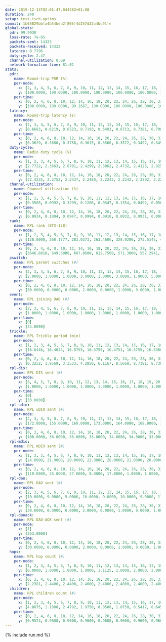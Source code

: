 ```yaml
---
date: 2019-12-14T02:01:47.044282+01:00
duration: 240
setup: test-tsch-optims
commit: 1b65829bbfa4b54beb2f805f4d257d32a4bc91fe
global-stats:
  pdr: 99.9930
  loss-rate: 7e-05
  packets-sent: 14323
  packets-received: 14322
  latency: 0.7796
  duty-cycle: 2.47
  channel-utilization: 0.09
  network-formation-time: 81.02
stats:
  pdr:
    name: Round-trip PDR (%)
    per-node:
      x: [2, 3, 4, 5, 6, 7, 8, 9, 10, 11, 12, 13, 14, 15, 16, 17, 18, 19, 20, 21, 22, 23, 24, 25]
      y: [100.0000, 100.0000, 100.0000, 100.0000, 100.0000, 100.0000, 100.0000, 100.0000, 100.0000, 99.8267, 100.0000, 100.0000, 100.0000, 100.0000, 100.0000, 100.0000, 100.0000, 100.0000, 100.0000, 100.0000, 100.0000, 100.0000, 100.0000, 100.0000]
    per-time:
      x: [0, 2, 4, 6, 8, 10, 12, 14, 16, 18, 20, 22, 24, 26, 28, 30, 32, 34, 36, 38, 40, 42, 44, 46, 48, 50, 52, 54, 56, 58, 60, 62, 64, 66, 68, 70, 72, 74, 76, 78, 80, 82, 84, 86, 88, 90, 92, 94, 96, 98, 100, 102, 104, 106, 108, 110, 112, 114, 116, 118, 120, 122, 124, 126, 128, 130, 132, 134, 136, 138, 140, 142, 144, 146, 148, 150, 152, 154, 156, 158, 160, 162, 164, 166, 168, 170, 172, 174, 176, 178, 180, 182, 184, 186, 188, 190, 192, 194, 196, 198, 200, 202, 204, 206, 208, 210, 212, 214, 216, 218, 220, 222, 224, 226, 228, 230, 232, 234, 236, 238, 240]
      y: [100.0000, 100.0000, 99.1667, 100.0000, 100.0000, 100.0000, 100.0000, 100.0000, 100.0000, 100.0000, 100.0000, 100.0000, 100.0000, 100.0000, 100.0000, 100.0000, 100.0000, 100.0000, 100.0000, 100.0000, 100.0000, 100.0000, 100.0000, 100.0000, 100.0000, 100.0000, 100.0000, 100.0000, 100.0000, 100.0000, 100.0000, 100.0000, 100.0000, 100.0000, 100.0000, 100.0000, 100.0000, 100.0000, 100.0000, 100.0000, 100.0000, 100.0000, 100.0000, 100.0000, 100.0000, 100.0000, 100.0000, 100.0000, 100.0000, 100.0000, 100.0000, 100.0000, 100.0000, 100.0000, 100.0000, 100.0000, 100.0000, 100.0000, 100.0000, 100.0000, 100.0000, 100.0000, 100.0000, 100.0000, 100.0000, 100.0000, 100.0000, 100.0000, 100.0000, 100.0000, 100.0000, 100.0000, 100.0000, 100.0000, 100.0000, 100.0000, 100.0000, 100.0000, 100.0000, 100.0000, 100.0000, 100.0000, 100.0000, 100.0000, 100.0000, 100.0000, 100.0000, 100.0000, 100.0000, 100.0000, 100.0000, 100.0000, 100.0000, 100.0000, 100.0000, 100.0000, 100.0000, 100.0000, 100.0000, 100.0000, 100.0000, 100.0000, 100.0000, 100.0000, 100.0000, 100.0000, 100.0000, 100.0000, 100.0000, 100.0000, 100.0000, 100.0000, 100.0000, 100.0000, 100.0000, 100.0000, 100.0000, 100.0000, 100.0000, 100.0000, null]
  latency:
    name: Round-trip latency (s)
    per-node:
      x: [2, 3, 4, 5, 6, 7, 8, 9, 10, 11, 12, 13, 14, 15, 16, 17, 18, 19, 20, 21, 22, 23, 24, 25]
      y: [0.6683, 0.6219, 0.6523, 0.7193, 0.6493, 0.6713, 0.7381, 0.7987, 0.7886, 0.8148, 0.7594, 0.7740, 0.8308, 0.7845, 0.7792, 0.7427, 0.7677, 0.7858, 0.7773, 0.9734, 0.8257, 0.9488, 0.9307, 0.8976]
    per-time:
      x: [0, 2, 4, 6, 8, 10, 12, 14, 16, 18, 20, 22, 24, 26, 28, 30, 32, 34, 36, 38, 40, 42, 44, 46, 48, 50, 52, 54, 56, 58, 60, 62, 64, 66, 68, 70, 72, 74, 76, 78, 80, 82, 84, 86, 88, 90, 92, 94, 96, 98, 100, 102, 104, 106, 108, 110, 112, 114, 116, 118, 120, 122, 124, 126, 128, 130, 132, 134, 136, 138, 140, 142, 144, 146, 148, 150, 152, 154, 156, 158, 160, 162, 164, 166, 168, 170, 172, 174, 176, 178, 180, 182, 184, 186, 188, 190, 192, 194, 196, 198, 200, 202, 204, 206, 208, 210, 212, 214, 216, 218, 220, 222, 224, 226, 228, 230, 232, 234, 236, 238, 240]
      y: [0.3629, 0.3686, 0.3758, 0.3615, 0.3560, 0.3572, 0.3492, 0.3499, 0.3499, 0.3330, 0.3459, 0.3564, 0.3396, 0.3511, 0.3614, 0.3307, 0.3768, 0.3626, 0.3642, 0.3712, 0.3576, 0.3687, 0.3584, 0.3448, 0.3302, 0.3374, 0.3447, 0.3442, 0.3357, 0.3764, 0.3950, 0.3357, 0.3474, 0.3436, 0.3271, 0.3315, 0.3926, 0.3807, 0.3386, 0.3372, 0.3335, 0.3471, 0.3465, 0.3354, 0.3389, 0.3418, 0.3650, 0.3948, 0.4843, 0.3442, 0.3694, 0.3712, 0.3555, 0.5488, 0.6197, 0.5144, 0.5075, 0.3763, 0.3777, 0.7844, 1.1558, 0.7518, 0.6440, 0.4971, 0.4765, 0.7592, 1.3011, 1.2877, 1.1186, 0.7519, 0.6468, 0.8595, 1.2783, 1.3054, 1.3037, 1.3004, 1.1195, 0.9951, 1.3289, 1.2990, 1.2846, 1.3088, 1.2921, 1.2823, 1.2946, 1.2830, 1.3055, 1.2619, 1.2987, 1.2897, 1.2671, 1.2712, 1.2742, 1.2840, 1.2994, 1.2852, 1.2938, 1.2684, 1.2762, 1.2795, 1.2671, 1.2772, 1.2801, 1.2861, 1.2815, 1.2600, 1.2611, 1.2777, 1.2686, 1.2466, 1.2478, 1.2687, 1.2816, 1.2640, 1.2891, 1.2504, 1.2596, 1.2764, 1.2752, 1.2560, null]
  duty-cycle:
    name: Radio duty cycle (%)
    per-node:
      x: [1, 2, 3, 4, 5, 6, 7, 8, 9, 10, 11, 12, 13, 14, 15, 16, 17, 18, 19, 20, 21, 22, 23, 24, 25]
      y: [2.7722, 2.3663, 2.8781, 2.4299, 2.3862, 2.4732, 2.4125, 2.3250, 2.1934, 2.4076, 2.2583, 2.3464, 2.4869, 2.4523, 2.6160, 2.4083, 2.5051, 2.5328, 2.4276, 2.5427, 2.4831, 2.5608, 2.4410, 2.5088, 2.4454]
    per-time:
      x: [0, 2, 4, 6, 8, 10, 12, 14, 16, 18, 20, 22, 24, 26, 28, 30, 32, 34, 36, 38, 40, 42, 44, 46, 48, 50, 52, 54, 56, 58, 60, 62, 64, 66, 68, 70, 72, 74, 76, 78, 80, 82, 84, 86, 88, 90, 92, 94, 96, 98, 100, 102, 104, 106, 108, 110, 112, 114, 116, 118, 120, 122, 124, 126, 128, 130, 132, 134, 136, 138, 140, 142, 144, 146, 148, 150, 152, 154, 156, 158, 160, 162, 164, 166, 168, 170, 172, 174, 176, 178, 180, 182, 184, 186, 188, 190, 192, 194, 196, 198, 200, 202, 204, 206, 208, 210, 212, 214, 216, 218, 220, 222, 224, 226, 228, 230, 232, 234, 236, 238]
      y: [32.4235, 2.2752, 2.2437, 2.2480, 2.2242, 2.2242, 2.2202, 2.2222, 2.2321, 2.2235, 2.2310, 2.2051, 2.2204, 2.2198, 2.2656, 2.2278, 2.2074, 2.2518, 2.2121, 2.2431, 2.2171, 2.2207, 2.2291, 2.2261, 2.2164, 2.1995, 2.2124, 2.2062, 2.2286, 2.2196, 2.2460, 2.2149, 2.2262, 2.2237, 2.2155, 2.2038, 2.1995, 2.2279, 2.2076, 2.2113, 2.1992, 2.2159, 2.2226, 2.2381, 2.1950, 2.2121, 2.2143, 2.2066, 2.2132, 2.2183, 2.2193, 2.2150, 2.2271, 2.1968, 2.1963, 2.2218, 2.2120, 2.2229, 2.2230, 2.2041, 2.2195, 2.2049, 2.2070, 2.1941, 2.2177, 2.1900, 2.2174, 2.2136, 2.2312, 2.2142, 2.2264, 2.2401, 2.2091, 2.2028, 2.2102, 2.2074, 2.2137, 2.2069, 2.2184, 2.2329, 2.2120, 2.2130, 2.2249, 2.2107, 2.2358, 2.2132, 2.2273, 2.2066, 2.1918, 2.2011, 2.2083, 2.2015, 2.1993, 2.2139, 2.2033, 2.2125, 2.2031, 2.2092, 2.2103, 2.1985, 2.2052, 2.2031, 2.2060, 2.2200, 2.2065, 2.2121, 2.1835, 2.2006, 2.1986, 2.1914, 2.1797, 2.2140, 2.1968, 2.1890, 2.2158, 2.2149, 2.1986, 2.1981, 2.2083, 2.2034]
  channel-utilization:
    name: Channel utilization (%)
    per-node:
      x: [1, 2, 3, 4, 5, 6, 7, 8, 9, 10, 11, 12, 13, 14, 15, 16, 17, 18, 19, 20, 21, 22, 23, 24, 25]
      y: [0.3508, 0.0992, 0.3299, 0.1286, 0.0347, 0.1354, 0.0492, 0.0569, 0.0373, 0.0536, 0.0346, 0.1070, 0.0331, 0.0310, 0.2069, 0.0682, 0.1028, 0.0816, 0.0373, 0.0703, 0.0335, 0.0641, 0.0332, 0.0311, 0.0364]
    per-time:
      x: [0, 2, 4, 6, 8, 10, 12, 14, 16, 18, 20, 22, 24, 26, 28, 30, 32, 34, 36, 38, 40, 42, 44, 46, 48, 50, 52, 54, 56, 58, 60, 62, 64, 66, 68, 70, 72, 74, 76, 78, 80, 82, 84, 86, 88, 90, 92, 94, 96, 98, 100, 102, 104, 106, 108, 110, 112, 114, 116, 118, 120, 122, 124, 126, 128, 130, 132, 134, 136, 138, 140, 142, 144, 146, 148, 150, 152, 154, 156, 158, 160, 162, 164, 166, 168, 170, 172, 174, 176, 178, 180, 182, 184, 186, 188, 190, 192, 194, 196, 198, 200, 202, 204, 206, 208, 210, 212, 214, 216, 218, 220, 222, 224, 226, 228, 230, 232, 234, 236, 238]
      y: [0.0934, 0.1004, 0.0947, 0.0994, 0.0910, 0.0932, 0.0931, 0.0904, 0.0934, 0.0908, 0.0970, 0.0870, 0.0918, 0.0920, 0.1057, 0.0934, 0.0896, 0.1021, 0.0916, 0.1002, 0.0916, 0.0937, 0.0944, 0.0933, 0.0907, 0.0850, 0.0913, 0.0899, 0.0955, 0.0949, 0.1005, 0.0907, 0.0928, 0.0924, 0.0900, 0.0875, 0.0877, 0.0949, 0.0905, 0.0898, 0.0856, 0.0907, 0.0921, 0.0976, 0.0843, 0.0891, 0.0911, 0.0866, 0.0887, 0.0894, 0.0913, 0.0910, 0.0913, 0.0842, 0.0844, 0.0920, 0.0880, 0.0936, 0.0913, 0.0856, 0.0903, 0.0876, 0.0875, 0.0851, 0.0917, 0.0824, 0.0919, 0.0878, 0.0935, 0.0878, 0.0946, 0.0983, 0.0876, 0.0869, 0.0881, 0.0923, 0.0843, 0.0866, 0.0894, 0.0980, 0.0934, 0.0883, 0.0906, 0.0887, 0.0969, 0.0889, 0.0948, 0.0860, 0.0847, 0.0868, 0.0872, 0.0843, 0.0850, 0.0889, 0.0828, 0.0895, 0.0866, 0.0877, 0.0888, 0.0862, 0.0863, 0.0866, 0.0840, 0.0915, 0.0878, 0.0887, 0.0807, 0.0870, 0.0847, 0.0828, 0.0776, 0.0853, 0.0847, 0.0804, 0.0899, 0.0901, 0.0858, 0.0832, 0.0876, 0.0863]
  rank:
    name: RPL rank (ETX-128)
    per-node:
      x: [1, 2, 3, 4, 5, 6, 7, 8, 9, 10, 11, 12, 13, 14, 15, 16, 17, 18, 19, 20, 21, 22, 23, 24, 25]
      y: [128.0000, 268.1777, 283.0373, 263.4606, 328.0206, 273.5145, 429.6379, 432.5394, 576.1184, 748.5350, 562.0367, 409.9544, 571.1301, 629.9370, 458.4486, 519.5496, 471.5311, 619.8415, 703.9508, 904.7273, 749.8988, 920.9218, 799.2339, 784.9080, 781.1276]
    per-time:
      x: [0, 2, 4, 6, 8, 10, 12, 14, 16, 18, 20, 22, 24, 26, 28, 30, 32, 34, 36, 38, 40, 42, 44, 46, 48, 50, 52, 54, 56, 58, 60, 62, 64, 66, 68, 70, 72, 74, 76, 78, 80, 82, 84, 86, 88, 90, 92, 94, 96, 98, 100, 102, 104, 106, 108, 110, 112, 114, 116, 118, 120, 122, 124, 126, 128, 130, 132, 134, 136, 138, 140, 142, 144, 146, 148, 150, 152, 154, 156, 158, 160, 162, 164, 166, 168, 170, 172, 174, 176, 178, 180, 182, 184, 186, 188, 190, 192, 194, 196, 198, 200, 202, 204, 206, 208, 210, 212, 214, 216, 218, 220, 222, 224, 226, 228, 230, 232, 234, 236, 238]
      y: [3646.8816, 649.6000, 607.8600, 612.7500, 571.3000, 557.2941, 553.6400, 531.8824, 524.5400, 512.6600, 512.6400, 531.4400, 549.1200, 544.4314, 545.0400, 543.7059, 548.8824, 554.2745, 558.6000, 560.2400, 549.1400, 539.5490, 524.6667, 541.7600, 531.9412, 522.5800, 520.1200, 527.2800, 523.4118, 536.1800, 529.9216, 524.7400, 513.8200, 505.1000, 506.6731, 499.2600, 497.2200, 505.9600, 505.5882, 501.8000, 497.3600, 501.2600, 496.0392, 502.6200, 496.0196, 502.5800, 531.9804, 507.7200, 502.9800, 511.7500, 494.5800, 491.0000, 487.4800, 482.2200, 482.9000, 485.1000, 482.8824, 485.9423, 484.3400, 494.6078, 489.5200, 499.1000, 497.4118, 507.3269, 507.5400, 505.5400, 498.5882, 498.9608, 480.2400, 476.3200, 476.9600, 505.0392, 492.7115, 481.7600, 496.8077, 500.8431, 510.9020, 533.9000, 531.2600, 538.7843, 541.0600, 529.4808, 534.2500, 529.0392, 526.7059, 526.7400, 509.4600, 517.1538, 507.9216, 497.5577, 492.2200, 488.8600, 487.2549, 478.3333, 471.7000, 471.7200, 467.1000, 468.0200, 466.0784, 463.3200, 462.7400, 471.1600, 478.3137, 469.1600, 474.3137, 479.4706, 470.3529, 475.8400, 474.3600, 471.8824, 473.0377, 468.5000, 473.2000, 473.7600, 470.6800, 474.6863, 475.5094, 462.9423, 464.1000, 470.1400]
  pswitch:
    name: RPL parent switches (#)
    per-node:
      x: [2, 3, 4, 5, 6, 7, 8, 9, 10, 11, 12, 13, 14, 15, 16, 17, 18, 19, 20, 21, 22, 23, 24, 25]
      y: [2.0000, 1.0000, 1.0000, 3.0000, 1.0000, 3.0000, 1.0000, 5.0000, 3.0000, 5.0000, 1.0000, 6.0000, 14.0000, 3.0000, 2.0000, 1.0000, 6.0000, 4.0000, 2.0000, 8.0000, 3.0000, 9.0000, 11.0000, 4.0000]
    per-time:
      x: [0, 2, 4, 6, 8, 10, 12, 14, 16, 18, 20, 22, 24, 26, 28, 30, 32, 34, 36, 38, 40, 42, 44, 46, 48, 50, 52, 54, 56, 58, 60, 62, 64, 66, 68, 70, 72, 74, 76, 78, 80, 82, 84, 86, 88, 90, 92, 94, 96, 98, 100, 102, 104, 106, 108, 110, 112, 114, 116, 118, 120, 122, 124, 126, 128, 130, 132, 134, 136, 138, 140, 142, 144, 146, 148, 150, 152, 154, 156, 158, 160, 162, 164, 166, 168, 170, 172, 174, 176, 178, 180, 182, 184, 186, 188, 190, 192, 194, 196, 198, 200, 202, 204, 206, 208, 210, 212, 214, 216, 218, 220, 222, 224, 226, 228, 230, 232, 234]
      y: [30.0000, 0.0000, 0.0000, 2.0000, 0.0000, 1.0000, 0.0000, 1.0000, 0.0000, 0.0000, 0.0000, 0.0000, 0.0000, 1.0000, 0.0000, 1.0000, 1.0000, 1.0000, 0.0000, 0.0000, 0.0000, 1.0000, 1.0000, 0.0000, 1.0000, 0.0000, 0.0000, 0.0000, 1.0000, 0.0000, 1.0000, 0.0000, 0.0000, 0.0000, 2.0000, 0.0000, 0.0000, 0.0000, 1.0000, 0.0000, 0.0000, 0.0000, 1.0000, 0.0000, 1.0000, 0.0000, 1.0000, 0.0000, 0.0000, 2.0000, 0.0000, 1.0000, 0.0000, 0.0000, 0.0000, 0.0000, 1.0000, 2.0000, 0.0000, 1.0000, 0.0000, 0.0000, 1.0000, 2.0000, 0.0000, 0.0000, 1.0000, 1.0000, 0.0000, 0.0000, 0.0000, 1.0000, 2.0000, 0.0000, 2.0000, 1.0000, 1.0000, 0.0000, 0.0000, 1.0000, 0.0000, 2.0000, 2.0000, 1.0000, 1.0000, 0.0000, 0.0000, 2.0000, 1.0000, 2.0000, 0.0000, 0.0000, 1.0000, 1.0000, 0.0000, 0.0000, 0.0000, 0.0000, 1.0000, 0.0000, 0.0000, 0.0000, 1.0000, 0.0000, 1.0000, 1.0000, 1.0000, 0.0000, 0.0000, 1.0000, 3.0000, 2.0000, 0.0000, 0.0000, 0.0000, 1.0000, 3.0000, 2.0000]
  event:
    name: RPL joining DAG (#)
    per-node:
      x: [2, 3, 4, 5, 6, 7, 8, 9, 10, 11, 12, 13, 14, 15, 16, 17, 18, 19, 20, 21, 22, 23, 24, 25]
      y: [1.0000, 1.0000, 1.0000, 1.0000, 1.0000, 1.0000, 1.0000, 1.0000, 1.0000, 1.0000, 1.0000, 1.0000, 1.0000, 1.0000, 1.0000, 1.0000, 1.0000, 1.0000, 1.0000, 1.0000, 1.0000, 1.0000, 1.0000, 1.0000]
    per-time:
      x: [0]
      y: [24.0000]
  trickle:
    name: RPL Trickle period (min)
    per-node:
      x: [1, 2, 3, 4, 5, 6, 7, 8, 9, 10, 11, 12, 13, 14, 15, 16, 17, 18, 19, 20, 21, 22, 23, 24, 25]
      y: [16.6446, 16.4624, 16.5755, 16.5755, 16.4753, 16.5755, 16.5380, 16.5302, 15.4871, 15.6738, 16.3586, 16.5302, 16.3468, 16.4345, 16.5326, 16.5290, 16.5296, 16.5419, 16.4987, 16.4709, 16.5482, 16.5301, 16.6196, 16.6090, 16.6020]
    per-time:
      x: [0, 2, 4, 6, 8, 10, 12, 14, 16, 18, 20, 22, 24, 26, 28, 30, 32, 34, 36, 38, 40, 42, 44, 46, 48, 50, 52, 54, 56, 58, 60, 62, 64, 66, 68, 70, 72, 74, 76, 78, 80, 82, 84, 86, 88, 90, 92, 94, 96, 98, 100, 102, 104, 106, 108, 110, 112, 114, 116, 118, 120, 122, 124, 126, 128, 130, 132, 134, 136, 138, 140, 142, 144, 146, 148, 150, 152, 154, 156, 158, 160, 162, 164, 166, 168, 170, 172, 174, 176, 178, 180, 182, 184, 186, 188, 190, 192, 194, 196, 198, 200, 202, 204, 206, 208, 210, 212, 214, 216, 218, 220, 222, 224, 226, 228, 230, 232, 234, 236, 238]
      y: [0.3252, 1.8569, 3.3533, 4.2850, 6.1167, 8.5668, 8.7381, 8.7381, 9.4372, 15.9362, 16.6898, 16.9520, 16.9520, 17.0479, 17.1267, 17.1336, 17.1336, 17.3049, 17.4763, 17.4763, 17.4763, 17.4763, 17.4763, 17.4763, 17.4763, 17.4763, 17.4763, 17.4763, 17.4763, 17.4763, 16.4737, 16.8428, 16.9083, 16.9520, 17.0562, 17.1267, 17.1267, 17.1267, 17.1336, 17.4763, 17.4763, 17.4763, 17.4763, 17.4763, 17.4763, 17.4763, 17.4763, 17.4763, 17.4763, 17.4763, 17.4763, 17.4763, 17.4763, 17.4763, 17.4763, 17.4763, 17.4763, 17.4763, 17.4763, 17.4763, 17.4763, 17.4763, 17.4763, 17.4763, 17.4763, 17.4763, 17.4763, 17.4763, 17.4763, 17.4763, 17.4763, 17.4763, 17.4763, 17.4763, 17.4763, 17.4763, 17.4763, 17.4763, 17.4763, 17.4763, 17.4763, 17.4763, 17.4763, 17.4763, 17.4763, 17.4763, 17.4763, 17.4763, 17.4763, 17.4763, 17.4763, 17.4763, 17.4763, 17.4763, 17.4763, 17.4763, 17.4763, 17.4763, 17.4763, 17.4763, 17.4763, 17.4763, 17.4763, 17.4763, 17.4763, 17.4763, 17.4763, 17.4763, 17.4763, 17.4763, 17.4763, 17.4763, 17.4763, 17.4763, 17.4763, 17.4763, 17.4763, 17.4763, 17.4763, 17.4763]
  rpl-dis:
    name: RPL DIS sent (#)
    per-node:
      x: [3, 4, 5, 7, 8, 9, 10, 11, 12, 13, 14, 15, 16, 17, 18, 19, 20, 21, 22, 23, 24, 25]
      y: [1.0000, 1.0000, 1.0000, 1.0000, 1.0000, 1.0000, 1.0000, 1.0000, 1.0000, 1.0000, 1.0000, 1.0000, 1.0000, 1.0000, 2.0000, 2.0000, 2.0000, 2.0000, 2.0000, 3.0000, 3.0000, 3.0000]
    per-time:
      x: [0]
      y: [33.0000]
  rpl-udio:
    name: RPL uDIO sent (#)
    per-node:
      x: [2, 3, 4, 5, 6, 7, 8, 9, 10, 11, 12, 13, 14, 15, 16, 17, 18, 19, 20, 21, 22, 23, 24, 25]
      y: [172.0000, 155.0000, 169.0000, 173.0000, 164.0000, 168.0000, 159.0000, 171.0000, 170.0000, 175.0000, 158.0000, 174.0000, 165.0000, 158.0000, 167.0000, 166.0000, 161.0000, 160.0000, 173.0000, 167.0000, 164.0000, 168.0000, 161.0000, 167.0000]
    per-time:
      x: [0, 2, 4, 6, 8, 10, 12, 14, 16, 18, 20, 22, 24, 26, 28, 30, 32, 34, 36, 38, 40, 42, 44, 46, 48, 50, 52, 54, 56, 58, 60, 62, 64, 66, 68, 70, 72, 74, 76, 78, 80, 82, 84, 86, 88, 90, 92, 94, 96, 98, 100, 102, 104, 106, 108, 110, 112, 114, 116, 118, 120, 122, 124, 126, 128, 130, 132, 134, 136, 138, 140, 142, 144, 146, 148, 150, 152, 154, 156, 158, 160, 162, 164, 166, 168, 170, 172, 174, 176, 178, 180, 182, 184, 186, 188, 190, 192, 194, 196, 198, 200, 202, 204, 206, 208, 210, 212, 214, 216, 218, 220, 222, 224, 226, 228, 230, 232, 234, 236, 238, 240]
      y: [108.0000, 36.0000, 35.0000, 33.0000, 34.0000, 34.0000, 33.0000, 33.0000, 33.0000, 34.0000, 36.0000, 34.0000, 28.0000, 28.0000, 35.0000, 34.0000, 33.0000, 30.0000, 34.0000, 36.0000, 28.0000, 27.0000, 37.0000, 31.0000, 36.0000, 29.0000, 31.0000, 34.0000, 30.0000, 33.0000, 34.0000, 31.0000, 39.0000, 34.0000, 31.0000, 28.0000, 32.0000, 35.0000, 32.0000, 31.0000, 30.0000, 34.0000, 35.0000, 23.0000, 35.0000, 30.0000, 36.0000, 35.0000, 29.0000, 30.0000, 33.0000, 33.0000, 31.0000, 30.0000, 31.0000, 32.0000, 32.0000, 32.0000, 29.0000, 31.0000, 33.0000, 34.0000, 33.0000, 36.0000, 30.0000, 33.0000, 31.0000, 34.0000, 28.0000, 36.0000, 30.0000, 37.0000, 40.0000, 28.0000, 31.0000, 33.0000, 43.0000, 33.0000, 31.0000, 33.0000, 33.0000, 34.0000, 32.0000, 34.0000, 30.0000, 29.0000, 36.0000, 32.0000, 30.0000, 34.0000, 33.0000, 33.0000, 32.0000, 33.0000, 33.0000, 28.0000, 29.0000, 32.0000, 35.0000, 36.0000, 33.0000, 31.0000, 32.0000, 30.0000, 36.0000, 33.0000, 31.0000, 30.0000, 36.0000, 34.0000, 34.0000, 35.0000, 31.0000, 35.0000, 29.0000, 37.0000, 33.0000, 30.0000, 32.0000, 33.0000, 0.0000]
  rpl-mdio:
    name: RPL mDIO sent (#)
    per-node:
      x: [1, 2, 3, 4, 5, 6, 7, 8, 9, 10, 11, 12, 13, 14, 15, 16, 17, 18, 19, 20, 21, 22, 23, 24, 25]
      y: [24.0000, 21.0000, 20.0000, 22.0000, 20.0000, 21.0000, 20.0000, 21.0000, 27.0000, 27.0000, 23.0000, 21.0000, 25.0000, 22.0000, 22.0000, 20.0000, 20.0000, 22.0000, 23.0000, 24.0000, 23.0000, 20.0000, 20.0000, 20.0000, 20.0000]
    per-time:
      x: [0, 2, 4, 6, 8, 10, 12, 14, 16, 18, 20, 22, 24, 26, 28, 30, 32, 34, 36, 38, 40, 42, 44, 46, 48, 50, 52, 54, 56, 58, 60, 62, 64, 66, 68, 70, 72, 74, 76, 78, 80, 82, 84, 86, 88, 90, 92, 94, 96, 98, 100, 102, 104, 106, 108, 110, 112, 114, 116, 118, 120, 122, 124, 126, 128, 130, 132, 134, 136, 138, 140, 142, 144, 146, 148, 150, 152, 154, 156, 158, 160, 162, 164, 166, 168, 170, 172, 174, 176, 178, 180, 182, 184, 186, 188, 190, 192, 194, 196, 198, 200, 202, 204, 206, 208, 210, 212, 214, 216, 218, 220, 222, 224, 226, 228, 230, 232, 234, 236, 238]
      y: [119.0000, 35.0000, 27.0000, 8.0000, 17.0000, 1.0000, 1.0000, 8.0000, 13.0000, 7.0000, 0.0000, 1.0000, 1.0000, 4.0000, 4.0000, 5.0000, 5.0000, 7.0000, 0.0000, 0.0000, 0.0000, 0.0000, 8.0000, 3.0000, 3.0000, 7.0000, 4.0000, 0.0000, 0.0000, 0.0000, 5.0000, 3.0000, 7.0000, 6.0000, 8.0000, 2.0000, 0.0000, 1.0000, 0.0000, 2.0000, 7.0000, 4.0000, 6.0000, 4.0000, 1.0000, 1.0000, 0.0000, 0.0000, 2.0000, 4.0000, 2.0000, 8.0000, 9.0000, 0.0000, 0.0000, 0.0000, 0.0000, 1.0000, 7.0000, 5.0000, 7.0000, 4.0000, 0.0000, 0.0000, 0.0000, 1.0000, 2.0000, 4.0000, 10.0000, 8.0000, 0.0000, 0.0000, 1.0000, 0.0000, 0.0000, 4.0000, 4.0000, 9.0000, 7.0000, 0.0000, 1.0000, 0.0000, 0.0000, 6.0000, 4.0000, 2.0000, 8.0000, 2.0000, 2.0000, 0.0000, 1.0000, 0.0000, 8.0000, 5.0000, 6.0000, 5.0000, 0.0000, 0.0000, 1.0000, 0.0000, 0.0000, 6.0000, 7.0000, 2.0000, 7.0000, 2.0000, 1.0000, 0.0000, 0.0000, 0.0000, 10.0000, 5.0000, 3.0000, 4.0000, 1.0000, 1.0000, 1.0000, 0.0000, 0.0000, 3.0000]
  rpl-dao:
    name: RPL DAO sent (#)
    per-node:
      x: [2, 3, 4, 5, 6, 7, 8, 9, 10, 11, 12, 13, 14, 15, 16, 17, 18, 19, 20, 21, 22, 23, 24, 25]
      y: [10.0000, 9.0000, 9.0000, 10.0000, 9.0000, 10.0000, 9.0000, 11.0000, 10.0000, 11.0000, 9.0000, 11.0000, 16.0000, 10.0000, 10.0000, 9.0000, 11.0000, 10.0000, 9.0000, 13.0000, 10.0000, 13.0000, 13.0000, 11.0000]
    per-time:
      x: [0, 2, 4, 6, 8, 10, 12, 14, 16, 18, 20, 22, 24, 26, 28, 30, 32, 34, 36, 38, 40, 42, 44, 46, 48, 50, 52, 54, 56, 58, 60, 62, 64, 66, 68, 70, 72, 74, 76, 78, 80, 82, 84, 86, 88, 90, 92, 94, 96, 98, 100, 102, 104, 106, 108, 110, 112, 114, 116, 118, 120, 122, 124, 126, 128, 130, 132, 134, 136, 138, 140, 142, 144, 146, 148, 150, 152, 154, 156, 158, 160, 162, 164, 166, 168, 170, 172, 174, 176, 178, 180, 182, 184, 186, 188, 190, 192, 194, 196, 198, 200, 202, 204, 206, 208, 210, 212, 214, 216, 218, 220, 222, 224, 226, 228, 230, 232, 234]
      y: [30.0000, 0.0000, 0.0000, 2.0000, 0.0000, 1.0000, 0.0000, 1.0000, 0.0000, 0.0000, 0.0000, 0.0000, 0.0000, 1.0000, 19.0000, 1.0000, 1.0000, 3.0000, 0.0000, 1.0000, 0.0000, 2.0000, 1.0000, 0.0000, 1.0000, 0.0000, 0.0000, 1.0000, 14.0000, 2.0000, 2.0000, 2.0000, 0.0000, 1.0000, 2.0000, 1.0000, 0.0000, 0.0000, 2.0000, 0.0000, 0.0000, 1.0000, 6.0000, 10.0000, 1.0000, 0.0000, 2.0000, 1.0000, 1.0000, 3.0000, 0.0000, 1.0000, 0.0000, 0.0000, 0.0000, 0.0000, 4.0000, 14.0000, 1.0000, 1.0000, 0.0000, 0.0000, 2.0000, 2.0000, 2.0000, 0.0000, 1.0000, 1.0000, 0.0000, 0.0000, 2.0000, 13.0000, 3.0000, 0.0000, 2.0000, 1.0000, 2.0000, 0.0000, 3.0000, 1.0000, 1.0000, 2.0000, 3.0000, 1.0000, 1.0000, 8.0000, 4.0000, 1.0000, 1.0000, 2.0000, 1.0000, 0.0000, 3.0000, 1.0000, 0.0000, 3.0000, 1.0000, 0.0000, 2.0000, 6.0000, 5.0000, 1.0000, 2.0000, 1.0000, 1.0000, 1.0000, 3.0000, 0.0000, 0.0000, 2.0000, 3.0000, 2.0000, 2.0000, 4.0000, 5.0000, 2.0000, 4.0000, 2.0000]
  rpl-daoack:
    name: RPL DAO-ACK sent (#)
    per-node:
      x: [1]
      y: [253.0000]
    per-time:
      x: [0, 2, 4, 6, 8, 10, 12, 14, 16, 18, 20, 22, 24, 26, 28, 30, 32, 34, 36, 38, 40, 42, 44, 46, 48, 50, 52, 54, 56, 58, 60, 62, 64, 66, 68, 70, 72, 74, 76, 78, 80, 82, 84, 86, 88, 90, 92, 94, 96, 98, 100, 102, 104, 106, 108, 110, 112, 114, 116, 118, 120, 122, 124, 126, 128, 130, 132, 134, 136, 138, 140, 142, 144, 146, 148, 150, 152, 154, 156, 158, 160, 162, 164, 166, 168, 170, 172, 174, 176, 178, 180, 182, 184, 186, 188, 190, 192, 194, 196, 198, 200, 202, 204, 206, 208, 210, 212, 214, 216, 218, 220, 222, 224, 226, 228, 230, 232, 234]
      y: [30.0000, 0.0000, 0.0000, 2.0000, 0.0000, 1.0000, 0.0000, 1.0000, 0.0000, 0.0000, 0.0000, 0.0000, 0.0000, 1.0000, 19.0000, 1.0000, 1.0000, 3.0000, 0.0000, 1.0000, 0.0000, 2.0000, 1.0000, 0.0000, 1.0000, 0.0000, 0.0000, 1.0000, 14.0000, 2.0000, 2.0000, 2.0000, 0.0000, 1.0000, 2.0000, 1.0000, 0.0000, 0.0000, 2.0000, 0.0000, 0.0000, 1.0000, 6.0000, 10.0000, 1.0000, 0.0000, 2.0000, 1.0000, 1.0000, 3.0000, 0.0000, 1.0000, 0.0000, 0.0000, 0.0000, 0.0000, 4.0000, 14.0000, 1.0000, 1.0000, 0.0000, 0.0000, 2.0000, 2.0000, 2.0000, 0.0000, 1.0000, 1.0000, 0.0000, 0.0000, 2.0000, 13.0000, 3.0000, 0.0000, 2.0000, 1.0000, 2.0000, 0.0000, 3.0000, 1.0000, 1.0000, 2.0000, 3.0000, 1.0000, 1.0000, 8.0000, 4.0000, 1.0000, 1.0000, 2.0000, 1.0000, 0.0000, 3.0000, 1.0000, 0.0000, 3.0000, 1.0000, 0.0000, 2.0000, 6.0000, 5.0000, 1.0000, 2.0000, 1.0000, 1.0000, 1.0000, 3.0000, 0.0000, 0.0000, 2.0000, 3.0000, 2.0000, 2.0000, 4.0000, 5.0000, 2.0000, 4.0000, 2.0000]
  hops:
    name: RPL hop count (#)
    per-node:
      x: [1, 2, 3, 4, 5, 6, 7, 8, 9, 10, 11, 12, 13, 14, 15, 16, 17, 18, 19, 20, 21, 22, 23, 24, 25]
      y: [0.0000, 1.0000, 1.0000, 1.0000, 1.1125, 1.0000, 2.0000, 2.0000, 2.7500, 2.1757, 2.9749, 2.0000, 2.9250, 3.1333, 2.0000, 2.6042, 2.0000, 3.0000, 3.0000, 3.0000, 3.9707, 3.4142, 4.1883, 4.0460, 4.0000]
    per-time:
      x: [0, 2, 4, 6, 8, 10, 12, 14, 16, 18, 20, 22, 24, 26, 28, 30, 32, 34, 36, 38, 40, 42, 44, 46, 48, 50, 52, 54, 56, 58, 60, 62, 64, 66, 68, 70, 72, 74, 76, 78, 80, 82, 84, 86, 88, 90, 92, 94, 96, 98, 100, 102, 104, 106, 108, 110, 112, 114, 116, 118, 120, 122, 124, 126, 128, 130, 132, 134, 136, 138, 140, 142, 144, 146, 148, 150, 152, 154, 156, 158, 160, 162, 164, 166, 168, 170, 172, 174, 176, 178, 180, 182, 184, 186, 188, 190, 192, 194, 196, 198, 200, 202, 204, 206, 208, 210, 212, 214, 216, 218, 220, 222, 224, 226, 228, 230, 232, 234, 236, 238]
      y: [2.2381, 2.4400, 2.4400, 2.4600, 2.4800, 2.4800, 2.4800, 2.4800, 2.4800, 2.4800, 2.4800, 2.4800, 2.4800, 2.4600, 2.4400, 2.4600, 2.4800, 2.5600, 2.5600, 2.5600, 2.5600, 2.5400, 2.5000, 2.4800, 2.4800, 2.4800, 2.4800, 2.4800, 2.5000, 2.5200, 2.5600, 2.5600, 2.5600, 2.5600, 2.4800, 2.4800, 2.4800, 2.4800, 2.4800, 2.4400, 2.4400, 2.4400, 2.4400, 2.4400, 2.4400, 2.4400, 2.4400, 2.4400, 2.4400, 2.4400, 2.4000, 2.4000, 2.4000, 2.4000, 2.4000, 2.4000, 2.4000, 2.4000, 2.4000, 2.4000, 2.4000, 2.4000, 2.4000, 2.4000, 2.4000, 2.4000, 2.4000, 2.4000, 2.4000, 2.4000, 2.4000, 2.4000, 2.3800, 2.3600, 2.3600, 2.3600, 2.3600, 2.3600, 2.3600, 2.3600, 2.3600, 2.3600, 2.4000, 2.4200, 2.4400, 2.4400, 2.4400, 2.4200, 2.4000, 2.3600, 2.3600, 2.3600, 2.3600, 2.3600, 2.3600, 2.3600, 2.3600, 2.3600, 2.3200, 2.3200, 2.3200, 2.3200, 2.3200, 2.3200, 2.3200, 2.3200, 2.3200, 2.3200, 2.3200, 2.3200, 2.3200, 2.2800, 2.2800, 2.2800, 2.2800, 2.2800, 2.2800, 2.2800, 2.2800, 2.2800]
  children:
    name: RPL children count (#)
    per-node:
      x: [1, 2, 3, 4, 5, 6, 7, 8, 9, 10, 11, 12, 13, 14, 15, 16, 17, 18, 19, 20, 21, 22, 23, 24, 25]
      y: [4.8875, 1.1000, 2.4792, 1.9750, 0.0500, 1.0750, 0.5417, 0.6458, 0.0542, 0.7490, 0.1339, 1.6333, 0.0000, 0.0000, 2.7875, 0.7875, 1.2708, 1.5708, 0.0542, 1.0628, 0.0460, 1.0293, 0.0000, 0.0000, 0.0460]
    per-time:
      x: [0, 2, 4, 6, 8, 10, 12, 14, 16, 18, 20, 22, 24, 26, 28, 30, 32, 34, 36, 38, 40, 42, 44, 46, 48, 50, 52, 54, 56, 58, 60, 62, 64, 66, 68, 70, 72, 74, 76, 78, 80, 82, 84, 86, 88, 90, 92, 94, 96, 98, 100, 102, 104, 106, 108, 110, 112, 114, 116, 118, 120, 122, 124, 126, 128, 130, 132, 134, 136, 138, 140, 142, 144, 146, 148, 150, 152, 154, 156, 158, 160, 162, 164, 166, 168, 170, 172, 174, 176, 178, 180, 182, 184, 186, 188, 190, 192, 194, 196, 198, 200, 202, 204, 206, 208, 210, 212, 214, 216, 218, 220, 222, 224, 226, 228, 230, 232, 234, 236, 238]
      y: [0.9524, 0.9600, 0.9600, 0.9600, 0.9600, 0.9600, 0.9600, 0.9600, 0.9600, 0.9600, 0.9600, 0.9600, 0.9600, 0.9600, 0.9600, 0.9600, 0.9600, 0.9600, 0.9600, 0.9600, 0.9600, 0.9600, 0.9600, 0.9600, 0.9600, 0.9600, 0.9600, 0.9600, 0.9600, 0.9600, 0.9600, 0.9600, 0.9600, 0.9600, 0.9600, 0.9600, 0.9600, 0.9600, 0.9600, 0.9600, 0.9600, 0.9600, 0.9600, 0.9600, 0.9600, 0.9600, 0.9600, 0.9600, 0.9600, 0.9600, 0.9600, 0.9600, 0.9600, 0.9600, 0.9600, 0.9600, 0.9600, 0.9600, 0.9600, 0.9600, 0.9600, 0.9600, 0.9600, 0.9600, 0.9600, 0.9600, 0.9600, 0.9600, 0.9600, 0.9600, 0.9600, 0.9600, 0.9600, 0.9600, 0.9600, 0.9600, 0.9600, 0.9600, 0.9600, 0.9600, 0.9600, 0.9600, 0.9600, 0.9600, 0.9600, 0.9600, 0.9600, 0.9600, 0.9600, 0.9600, 0.9600, 0.9600, 0.9600, 0.9600, 0.9600, 0.9600, 0.9600, 0.9600, 0.9600, 0.9600, 0.9600, 0.9600, 0.9600, 0.9600, 0.9600, 0.9600, 0.9600, 0.9600, 0.9600, 0.9600, 0.9600, 0.9600, 0.9600, 0.9600, 0.9600, 0.9600, 0.9600, 0.9600, 0.9600, 0.9600]
---
```


{% include run.md %}
